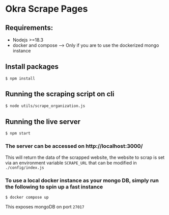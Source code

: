 # Okra Scrape Pages

## Requirements:
- Nodejs >=18.3
- docker and compose  --> Only if you are to use the dockerized mongo instance

## Install packages
```shell
$ npm install
```

## Running the scraping script on cli
```bash
$ node utils/scrape_organization.js
```
 
## Running the live server
```shell
$ npm start
```

### The server can be accessed on http://localhost:3000/
This will return the data of the scrapped website, the website to scrap is set via an 
environment variable `SCRAPE_URL` that can be modified in `./config/index.js`

### To use a local docker instance as your mongo DB, simply run the following to spin up a fast instance
```shell
$ docker compose up
```

This exposes mongoDB on port `27017`



